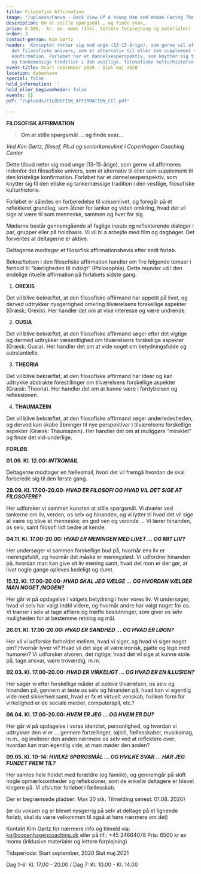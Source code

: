 ```yaml
---
title: Filosofisk Affirmation
image: "/uploads/Canva - Back View Of A Young Man and Woman Facing The Sea.jpg"
description: Om at stille spørgsmål … og finde svar…
price: 6.500,- kr. ex. moms (Inkl. lettere forplejning og materialer)
order: 3
contact-person: Kim Gørtz
header: 'Konceptet retter sig mod unge (13-15-årige), som gerne vil affirmeres indenfor
  det filosofiske univers, som et alternativ til eller som supplement til den kristelige
  konfirmation. Forløbet har et dannelsesperspektiv, som knytter sig til den etiske
  og tankemæssige tradition i den vestlige, filosofiske kulturhistorie. '
event-title: Start september 2020 - Slut maj 2020
location: København
special: false
hold_information: ''
hold_eller_begivenheder: false
events: []
pdf: "/uploads/FILOSOFISK_AFFIRMATION_CCC.pdf"

---
```

**FILOSOFISK AFFIRMATION**

> **Om at stille spørgsmål … og finde svar…**

_Ved Kim Gørtz, filosof, Ph.d og seniorkonsulent i Copenhagen Coaching Center_

Dette tilbud retter sig mod unge (13-15-årige), som gerne vil affirmeres indenfor det filosofiske univers, som et alternativ til eller som supplement til den kristelige konfirmation. Forløbet har et dannelsesperspektiv, som knytter sig til den etiske og tankemæssige tradition i den vestlige, filosofiske kulturhistorie. 

Forløbet er således en forberedelse til voksenlivet, og foregår på et reflekteret grundlag, som åbner for tanker og viden omkring, hvad det vil sige at være til som menneske, sammen og hver for sig.

Møderne består gennemgående af faglige inputs og reflekterende dialoger i par, grupper eller på holdbasis. Vi vil bl.a arbejde med film og dagbøger. Det forventes at deltagerne er aktive. 

Deltagerne modtager et filosofisk affirmationsbevis efter endt forløb.

  
Bekræftelsen i den filosofiske affirmation handler om fire følgende temaer i forhold til “kærligheden til indsigt” (Philosophia). Dette munder ud i den endelige rituelle affirmation på forløbets sidste gang.

1. **OREXIS**

Det vil blive bekræftet, at den filosofiske affirmand har appetit på livet, og derved udtrykker nysgerrighed omkring tilværelsens forskellige aspekter (Græsk; Orexis). Her handler det om at vise interesse og være undrende.

2. **OUSIA**

Det vil blive bekræftet, at den filosofiske affirmand søger efter det vigtige og dermed udtrykker væsentlighed om tilværelsens forskellige aspekter (Græsk: Ousia). Her handler det om at vide noget om betydningsfulde og substantielle.

3. **THEORIA**

Det vil blive bekræftet, at den filosofiske affirmand har ideer og kan udtrykke abstrakte forestillinger om tilværelsens forskellige aspekter (Græsk: Theoria). Her handler det om at kunne være i fordybelsen og refleksionen.

4. **THAUMAZEIN**

Det vil blive bekræftet, at den filosofiske affirmand søger anderledesheden, og derved kan skabe åbninger til nye perspektiver i tilværelsens forskellige aspekter (Græsk: Thaumazein). Her handler det om at muliggøre “miraklet” og finde det vid-underlige.

**FORLØB**

**01.09. Kl. 12.00: _INTROMAIL_**

Deltagerne modtager en fællesmail, hvori det vil fremgå hvordan de skal forberede sig til den første gang.

**29.09. Kl. 17.00-20.00: _HVAD ER FILOSOFI OG HVAD VIL DET SIGE AT FILOSOFERE?_**

Her udforsker vi sammen kunsten at stille spørgsmål. Vi dvæler ved tankerne om liv, verden, os selv og hinanden, og vi lytter til hvad det vil sige at være og blive et menneske; en god ven og veninde ... Vi lærer hinanden, os selv, samt filosofi lidt bedre at kende.

**04.11. Kl. 17.00-20.00: _HVAD ER MENINGEN MED LIVET ... OG MIT LIV?_**

Her undersøger vi sammen forskellige bud på, hvornår ens liv er meningsfuldt, og hvornår det måske er meningsløst. Vi udfordrer hinanden på, hvordan man kan give sit liv mening samt, hvad det mon er der gør, at livet nogle gange opleves kedeligt og dumt.

**15.12. Kl. 17.00-20.00: _HVAD SKAL JEG VÆLGE ... OG HVORDAN VÆLGER MAN NOGET /NOGEN?_**

Her går vi på opdagelse i valgets betydning i hver vores liv. Vi undersøger, hvad vi selv har valgt indtil videre, og hvornår andre har valgt noget for os. Vi træner i selv at tage affære og træffe beslutninger, som giver os selv muligheden for at bestemme retning og mål.

**26.01. Kl. 17.00-20.00: _HVAD ER SANDHED ... OG HVAD ER LØGN?_**

Her vil vi udforske forholdet mellem, hvad vi siger, og hvad vi siger noget om? Hvornår lyver vi? Hvad vil det sige at være ironisk, pjatte og lege med humoren? Vi udforsker alvoren, det rigtige; hvad det vil sige at kunne stole på, tage ansvar, være troværdig, m.m.

**02.03. Kl. 17.00-20.00: _HVAD ER VIRKELIGT ... OG HVAD ER EN ILLUSION?_**

Her søger vi efter forskellige måder at opleve tilværelsen, os selv og hinanden på, gennem at teste os selv og hinanden på; hvad kan vi egentlig vide med sikkerhed samt, hvad er fx et virtuelt venskab, hvilken form for virkelighed er de sociale medier, computerspil, etc.?

**06.04. Kl. 17.00-20.00: _HVEM ER JEG ... OG HVEM ER DU?_**

Her går vi på opdagelse i vores identitet, personlighed, og hvordan vi udtrykker den vi er ... gennem fortællinger, tøjstil, fællesskaber, musiksmag, m.m., og inviterer den anden nærmere os selv ved at reflektere over; hvordan kan man egentlig vide, at man møder den anden?

**09.05. Kl. 10-14: _HVILKE SPØRGSMÅL ... OG HVILKE SVAR ... HAR JEG FUNDET FREM TIL?_**

Her samles hele holdet med forældre (og familie), og gennemgår på skift nogle opmærksomheder og refleksioner, som de enkelte deltagere er blevet klogere på. Vi afslutter forløbet i fællesskab.

Der er begrænsede pladser: Max 20 stk. Tilmelding senest: 01.08. 2020)

(er du voksen og er blevet nysgerrig på selv at deltage på et lignende forløb, skal du være velkommen til også at høre nærmere om det)

Kontakt Kim Gørtz for nærmere info og tilmeld via: [kg@copenhagencoaching.dk](mailto:kg@copenhagencoaching.dk) eller på tlf.: +45 24664078 Pris: 6500 kr ex moms (inklusive materialer og lettere forplejning)

Tidsperiode: Start september, 2020 Slut maj 2021 

Dag 1-6: Kl. 17.00 - 20.00 / Dag 7: Kl. 10.00 - Kl. 14.00